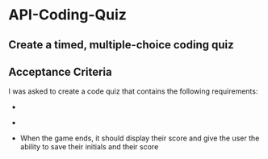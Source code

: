 # API-Coding-Quiz
## Create a timed, multiple-choice coding quiz





## Acceptance Criteria

I was asked to create a code quiz that contains the following requirements:

<!-- * A start button that when clicked a timer starts and the first question appears. -->
 
  <!-- * Questions contain buttons for each answer. -->
  * 
  <!-- * When answer is clicked, the next question appears -->
  * 
  <!-- * If the answer clicked was incorrect then subtract time from the clock -->

<!-- * The quiz should end when all questions are answered or the timer reaches 0.  -->

  * When the game ends, it should display their score and give the user the ability to save their initials and their score
  




